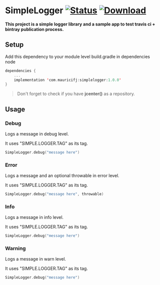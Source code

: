 # SimpleLogger [![Status](https://travis-ci.com/Mauricifj/simplelogger.svg?branch=master)](https://travis-ci.com/Mauricifj/simplelogger) [![Download](https://api.bintray.com/packages/mauricifj/simplelogger/simplelogger/images/download.svg)](https://bintray.com/mauricifj/simplelogger/simplelogger/_latestVersion)

**This project is a simple logger library and a sample app to test travis ci + bintray publication process.**


## Setup

Add this dependency to your module level build.gradle in dependencies node

```kotlin
dependencies {
    ...
    implementation 'com.mauricifj:simplelogger:1.0.0'
}
```

> Don't forget to check if you have **jcenter()** as a repository.

## Usage

### Debug

Logs a message in debug level.

It uses "SIMPLE.LOGGER.TAG" as its tag.

````kotlin
SimpleLogger.debug("message here")
````

### Error

Logs a message and an optional throwable in error level.

It uses "SIMPLE.LOGGER.TAG" as its tag.

````kotlin
SimpleLogger.debug("message here", throwable)
````

### Info

Logs a message in info level.

It uses "SIMPLE.LOGGER.TAG" as its tag.

````kotlin
SimpleLogger.debug("message here")
````

### Warning

Logs a message in warn level.

It uses "SIMPLE.LOGGER.TAG" as its tag.

````kotlin
SimpleLogger.debug("message here")
````
